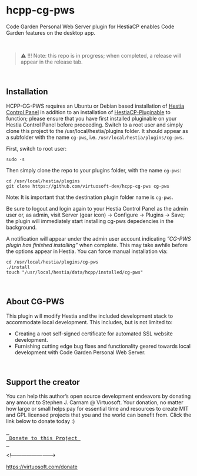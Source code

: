 # hcpp-cg-pws
Code Garden Personal Web Server plugin for HestiaCP enables Code Garden features on the desktop app.

&nbsp;
 > :warning: !!! Note: this repo is in progress; when completed, a release will appear in the release tab.
 
&nbsp;
## Installation
HCPP-CG-PWS requires an Ubuntu or Debian based installation of [Hestia Control Panel](https://hestiacp.com) in addition to an installation of [HestiaCP-Pluginable](https://github.com/virtuosoft-dev/hestiacp-pluginable) to function; please ensure that you have first installed pluginable on your Hestia Control Panel before proceeding. Switch to a root user and simply clone this project to the /usr/local/hestia/plugins folder. It should appear as a subfolder with the name `cg-pws`, i.e. `/usr/local/hestia/plugins/cg-pws`.

First, switch to root user:
```
sudo -s
```

Then simply clone the repo to your plugins folder, with the name `cg-pws`:

```
cd /usr/local/hestia/plugins
git clone https://github.com/virtuosoft-dev/hcpp-cg-pws cg-pws
```

Note: It is important that the destination plugin folder name is `cg-pws`.


Be sure to logout and login again to your Hestia Control Panel as the admin user or, as admin, visit Server (gear icon) -> Configure -> Plugins -> Save; the plugin will immediately start installing cg-pws depedencies in the background. 

A notification will appear under the admin user account indicating *”CG-PWS plugin has finished installing”* when complete. This may take awhile before the options appear in Hestia. You can force manual installation via:

```
cd /usr/local/hestia/plugins/cg-pws
./install
touch "/usr/local/hestia/data/hcpp/installed/cg-pws"
```

&nbsp;
## About CG-PWS
This plugin will modify Hestia and the included development stack to accommodate local development. This includes, but is not limited to:

* Creating a root self-signed certificate for automated SSL website development. 
* Furnishing cutting edge bug fixes and functionality geared towards local development with Code Garden Personal Web Server. 
   
<br>

## Support the creator
You can help this author’s open source development endeavors by donating any amount to Stephen J. Carnam @ Virtuosoft. Your donation, no matter how large or small helps pay for essential time and resources to create MIT and GPL licensed projects that you and the world can benefit from. Click the link below to donate today :)
<div>
         

[<kbd> <br> Donate to this Project <br> </kbd>][KBD]


</div>


<!—————————>

[KBD]: https://virtuosoft.com/donate

https://virtuosoft.com/donate